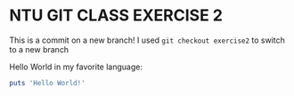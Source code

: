 # NTU GIT CLASS EXERCISE 2

This is a commit on a new branch!
I used `git checkout exercise2` to switch to a new branch

Hello World in my favorite language:

```ruby
puts 'Hello World!'
```
